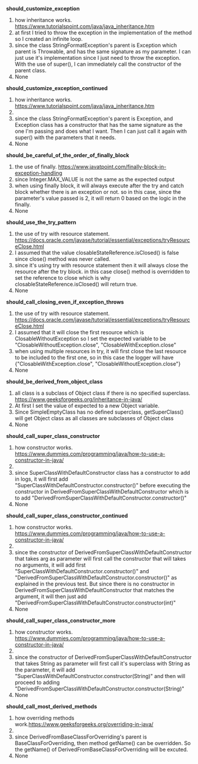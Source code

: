 **should_customize_exception**
1. how inheritance works. https://www.tutorialspoint.com/java/java_inheritance.htm
2. at first I tried to throw the exception in the implementation of the method so I created an infinite loop.
3. since the class StringFormatException's parent is Exception which parent is Throwable, and has the same signature as my parameter. I can just use it's implementation since I just need to throw the exception. With the use of super(), I can immediately call the constructor of the parent class. 
4. None

**should_customize_exception_continued**
1. how inheritance works. https://www.tutorialspoint.com/java/java_inheritance.htm
2. 
3. since the class StringFormatException's parent is Exception, and Exception class has a constructor that has the same signature as the one I'm passing and does what I want. Then I can just call it again with super() with the parameters that it needs. 
4. None

**should_be_careful_of_the_order_of_finally_block**
1. the use of finally. https://www.javatpoint.com/finally-block-in-exception-handling
2. since Integer.MAX_VALUE is not the same as the expected output
3. when using finally block, it will always execute after the try and catch block whether there is an exception or not. so in this case, since the parameter's value passed is 2, it will return 0 based on the logic in the finally.  
4. None

**should_use_the_try_pattern**
1. the use of try with resource statement. https://docs.oracle.com/javase/tutorial/essential/exceptions/tryResourceClose.html
2. I assumed that the value closableStateReference.isClosed() is false since close() method was never called.
3. since it's using try with resource statement then it will always close the resource after the try block. in this case close() method is overridden to set the reference to close which is why closableStateReference.isClosed() will return true.
4. None

**should_call_closing_even_if_exception_throws**
1. the use of try with resource statement. https://docs.oracle.com/javase/tutorial/essential/exceptions/tryResourceClose.html
2. I assumed that it will close the first resource which is ClosableWithoutException so I set the expected variable to be "ClosableWithoutException.close", "ClosableWithException.close"
3. when using multiple resources in try, it will first close the last resource to be included to the first one, so in this case the logger will have {"ClosableWithException.close", "ClosableWithoutException.close"}
4. None

**should_be_derived_from_object_class**
1. all class is a subclass of Object class if there is no specified superclass. https://www.geeksforgeeks.org/inheritance-in-java/
2. At first I set the value of expected to a new Object variable.
3. Since SimpleEmptyClass has no defined superclass, getSuperClass() will get Object class as all classes are subclasses of Object class
4. None

**should_call_super_class_constructor**
1. how constructor works. https://www.dummies.com/programming/java/how-to-use-a-constructor-in-java/
2. 
3. since SuperClassWithDefaultConstructor class has a constructor to add in logs, it will first add "SuperClassWithDefaultConstructor.constructor()" before executing the constructor in DerivedFromSuperClassWithDefaultConstructor which is to add "DerivedFromSuperClassWithDefaultConstructor.constructor()"
4. None

**should_call_super_class_constructor_continued**
1. how constructor works. https://www.dummies.com/programming/java/how-to-use-a-constructor-in-java/
2. 
3. since the constructor of DerivedFromSuperClassWithDefaultConstructor that takes arg as parameter will first call the constructor that will takes no arguments, it will add first "SuperClassWithDefaultConstructor.constructor()" and "DerivedFromSuperClassWithDefaultConstructor.constructor()" as explained in the previous test. But since there is no constructor in DerivedFromSuperClassWithDefaultConstructor that matches the argument, it will then just add "DerivedFromSuperClassWithDefaultConstructor.constructor(int)"
4. None

**should_call_super_class_constructor_more**
1. how constructor works. https://www.dummies.com/programming/java/how-to-use-a-constructor-in-java/
2. 
3. since the constructor of DerivedFromSuperClassWithDefaultConstructor that takes String as parameter will first call it's superclass with String as the parameter, it will add "SuperClassWithDefaultConstructor.constructor(String)" and then will proceed to adding "DerivedFromSuperClassWithDefaultConstructor.constructor(String)"
4. None

**should_call_most_derived_methods**
1. how overriding methods work.https://www.geeksforgeeks.org/overriding-in-java/
2. 
3. since DerivedFromBaseClassForOverriding's parent is BaseClassForOverriding, then method getName() can be overridden. So the getName() of DerivedFromBaseClassForOverriding will be excuted.
4. None
